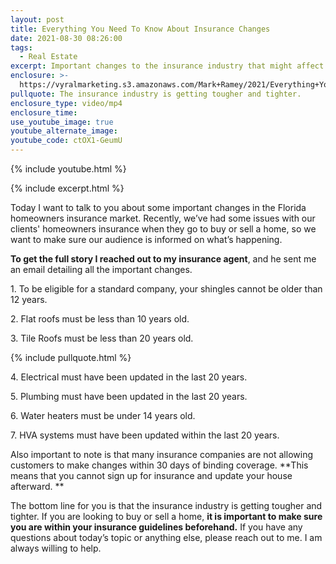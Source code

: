 ```yaml
---
layout: post
title: Everything You Need To Know About Insurance Changes
date: 2021-08-30 08:26:00
tags:
  - Real Estate
excerpt: Important changes to the insurance industry that might affect you.
enclosure: >-
  https://vyralmarketing.s3.amazonaws.com/Mark+Ramey/2021/Everything+You+Need+to+Know+About+Insurance+Changes.mp4
pullquote: The insurance industry is getting tougher and tighter.
enclosure_type: video/mp4
enclosure_time:
use_youtube_image: true
youtube_alternate_image:
youtube_code: ctOX1-GeumU
---
```

{% include youtube.html %}

{% include excerpt.html %}

Today I want to talk to you about some important changes in the Florida homeowners insurance market. Recently, we’ve had some issues with our clients' homeowners insurance when they go to buy or sell a home, so we want to make sure our audience is informed on what’s happening.

**To get the full story I reached out to my insurance agent**, and he sent me an email detailing all the important changes.

1\. To be eligible for a standard company, your shingles cannot be older than 12 years.

2\. Flat roofs must be less than 10 years old.

3\. Tile Roofs must be less than 20 years old.

{% include pullquote.html %}

4\. Electrical must have been updated in the last 20 years.

5\. Plumbing must have been updated in the last 20 years.

6\. Water heaters must be under 14 years old.

7\. HVA systems must have been updated within the last 20 years.

Also important to note is that many insurance companies are not allowing customers to make changes within 30 days of binding coverage. \*\*This means that you cannot sign up for insurance and update your house afterward. \*\*

The bottom line for you is that the insurance industry is getting tougher and tighter. If you are looking to buy or sell a home, **it is important to make sure you are within your insurance guidelines beforehand.** If you have any questions about today’s topic or anything else, please reach out to me. I am always willing to help.
